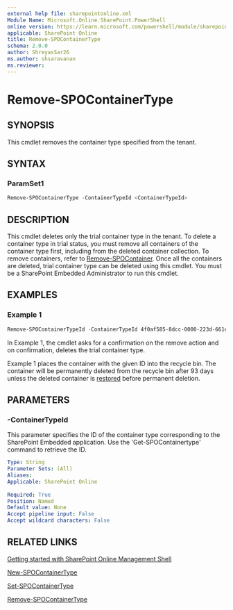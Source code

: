 ```yaml
---
external help file: sharepointonline.xml
Module Name: Microsoft.Online.SharePoint.PowerShell
online version: https://learn.microsoft.com/powershell/module/sharepoint-online/remove-spocontainertype
applicable: SharePoint Online
title: Remove-SPOContainerType
schema: 2.0.0
author: ShreyasSar26
ms.author: shsaravanan
ms.reviewer:
---
```

 
# Remove-SPOContainerType
 
## SYNOPSIS
This cmdlet removes the container type specified from the tenant.
 
## SYNTAX
 
### ParamSet1
 
```powershell
Remove-SPOContainerType -ContainerTypeId <ContainerTypeId>
```
 
## DESCRIPTION
 
This cmdlet deletes only the trial container type in the tenant. To delete a container type in trial status, you must remove all containers of the container type first, including from the deleted container collection. To remove containers, refer to [Remove-SPOContainer](./Remove-SPOContainer.md). Once all the containers are deleted, trial container type can be deleted using this cmdlet.
You must be a SharePoint Embedded Administrator to run this cmdlet.
 
## EXAMPLES
 
### Example 1
 
```powershell
Remove-SPOContainerTypeId -ContainerTypeId 4f0af585-8dcc-0000-223d-661eb2c604a8
```
In Example 1, the cmdlet asks for a confirmation on the remove action and on confirmation, deletes the trial container type.

Example 1 places the container with the given ID into the recycle bin. The container will be permanently deleted from the recycle bin after 93 days unless the deleted container is [restored](./Restore-SPODeletedContainer.md) before permanent deletion.
 
## PARAMETERS
 
### -ContainerTypeId
 
This parameter specifies the ID of the container type corresponding to the SharePoint Embedded application. Use the 'Get-SPOContainertype' command to retrieve the ID.
 
```yaml
Type: String
Parameter Sets: (All)
Aliases:
Applicable: SharePoint Online
 
Required: True
Position: Named
Default value: None
Accept pipeline input: False
Accept wildcard characters: False
```
## RELATED LINKS

[Getting started with SharePoint Online Management Shell](/powershell/sharepoint/sharepoint-online/connect-sharepoint-online)

[New-SPOContainerType](./New-SPOContainerType.md)

[Set-SPOContainerType](./Set-SPOContainerType.md)

[Remove-SPOContainerType](./Get-SPOContainerType.md)

